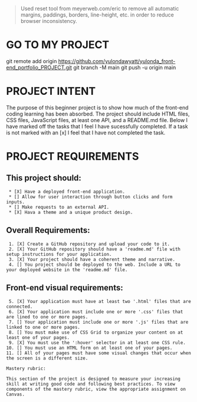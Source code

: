 > Used reset tool from meyerweb.com/eric to remove all automatic
> margins, paddings, borders, line-height, etc. in order to 
> reduce browser inconsistency.  

GO TO MY PROJECT
=================
git remote add origin https://github.com/yulondawyatt/yulonda_front-end_portfolio_PROJECT.git
git branch -M main
git push -u origin main

PROJECT INTENT
===============
The purpose of this beginner project is to show how much of the front-end coding learning has been absorbed. The project should include HTML files, CSS files, JavaScript files, at least one API, and a README.md file. Below I have marked off the tasks that I feel I have sucessfully completed. If a task is not marked with an [x] I feel that I have not completed the task. 

PROJECT REQUIREMENTS
=======================

This project should:
--------------------

     * [X] Have a deployed front-end application.
     * [] Allow for user interaction through button clicks and form inputs.
     * [] Make requests to an external API.
     * [X] Hava a theme and a unique product design.

Overall Requirements:
---------------------

     1. [X] Create a GitHub repository and upload your code to it.
     2. [X] Your GitHub repository should have a 'readme.md' file with setup instructions for your application.
     3. [X] Your project should have a coherent theme and narrative.
     4. [] You project should be deployed to the web. Include a URL to your deployed website in the 'readme.md' file.

Front-end visual requirements:
-----------------------------

     5. [X] Your application must have at least two '.html' files that are connected.
     6. [X] Your application must include one or more '.css' files that are lined to one or more pages.
     7. [] Your application must include one or more '.js' files that are linked to one or more pages.
     8. [] You must make use of CSS Grid to organize your content on at least one of your pages.
     9. [X] You must use the ':hover' selector in at least one CSS rule.
    10. [] You must use an HTML form on at least one of your pages.
    11. [] All of your pages must have some visual changes that occur when the screen is a different size.

    Mastery rubric:

    This section of the project is designed to measure your increasing skill at writing good code and following best practices. To view components of the mastery rubric, view the appropriate assignment on Canvas.




